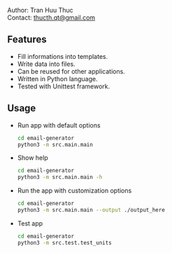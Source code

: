 Author: Tran Huu Thuc \
Contact: thucth.qt@gmail.com

## Features
- Fill informations into templates.
- Write data into files.
- Can be reused for other applications.
- Written in Python language.
- Tested with Unittest framework.
## Usage
- Run app with default options
    ```sh
    cd email-generator
    python3 -m src.main.main
    ```

- Show help
    ```sh
    cd email-generator
    python3 -m src.main.main -h
    ```
- Run the app with customization options
    ```sh
    cd email-generator
    python3 -m src.main.main --output ./output_here
    ```

- Test app
    ```sh
    cd email-generator
    python3 -m src.test.test_units
    ```

